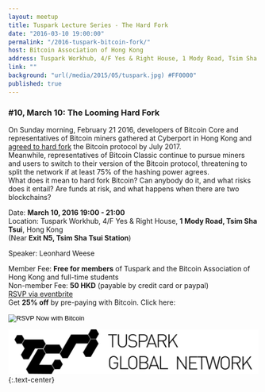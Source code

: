 ```yaml
---
layout: meetup
title: Tuspark Lecture Series - The Hard Fork
date: "2016-03-10 19:00:00"
permalink: "/2016-tuspark-bitcoin-fork/"
host: Bitcoin Association of Hong Kong
address: Tuspark Workhub, 4/F Yes & Right House, 1 Mody Road, Tsim Sha Tsui, Hong Kong
link: ""
background: "url(/media/2015/05/tuspark.jpg) #FF0000"
published: true
---
```



### #10, March 10: The Looming Hard Fork

On Sunday morning, February 21 2016, developers of Bitcoin Core and representatives of Bitcoin miners gathered at Cyberport in Hong Kong and [agreed to hard fork](https://medium.com/@bitcoinroundtable/bitcoin-roundtable-consensus-266d475a61ff) the Bitcoin protocol by July 2017.    
Meanwhile, representatives of Bitcoin Classic continue to pursue miners and users to switch to their version of the Bitcoin protocol, threatening to split the network if at least 75% of the hashing power agrees.    
What does it mean to hard fork Bitcoin? Can anybody do it, and what risks does it entail? Are funds at risk, and what happens when there are two blockchains?

Date: **March 10, 2016 19:00 - 21:00**     
Location: Tuspark Workhub, 4/F Yes & Right House, **1 Mody Road, Tsim Sha Tsui**, Hong Kong     
(Near **Exit N5, Tsim Sha Tsui Station**)     

Speaker: Leonhard Weese  

Member Fee: **Free for members** of Tuspark and the Bitcoin Association of Hong Kong and full-time students    
Non-member Fee: **50 HKD** (payable by credit card or paypal)     
[RSVP via eventbrite]()    
Get **25% off** by pre-paying with Bitcoin. Click here:     

<form action="https://www.coinpayments.net/index.php" method="post">
	<input type="hidden" name="cmd" value="_pay">
	<input type="hidden" name="reset" value="1">
	<input type="hidden" name="merchant" value="84ffa7d089e5eefdc9ff75f09f948f80">
	<input type="hidden" name="currency" value="HKD">
	<input type="hidden" name="amountf" value="37.5">
	<input type="hidden" name="item_name" value="Hard Fork">
	<input type="hidden" name="allow_quantity" value="1">
	<input type="hidden" name="want_shipping" value="0">
	<input type="hidden" name="success_url" value="https://www.bitcoinhk/2016-tuspark-bitcoin-fork/">
	<input type="image" src="https://www.coinpayments.net/images/pub/checkout-blue.png" alt="RSVP Now with Bitcoin">
</form>

[![Tuspark Global Hub](/media/2015/10/tuspark.png)](http://tuspark.hk/)
{:.text-center}
